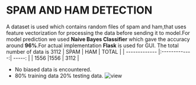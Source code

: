 # SPAM AND HAM DETECTION 
A dataset is used which contains random files of spam and ham,that uses feature vectorization for processing the data before sending it to model.For model prediction we used **Naive Bayes Classifier** which gave the accuracy around **96%**.For actual implementation **Flask** is used for GUI. 
The total number of data is 3112
| SPAM          | HAM           | TOTAL  |
| ------------- |:-------------:| -----: |
| 1556          |1556           | 3112   |
* No biased data is encountered.
* 80% training data 20% testing data.
![view](https://user-images.githubusercontent.com/37765578/82870007-dbab7800-9f4c-11ea-8a20-5b96f960aa4d.png)
